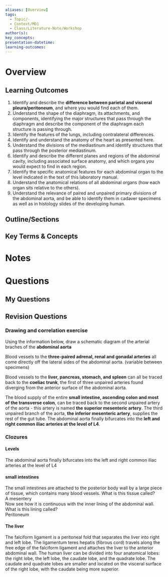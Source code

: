 ```yaml
---
aliases: [Overview]
tags:
  - Topic/-
  - Context/MD1
  - Class/Literature-Note/Workshop
author(s): 
key_concepts: 
presentation-datetime: 
learning-outcomes:
---
```



# Overview
## Learning Outcomes
1. Identify and describe the **difference between parietal and visceral pleura/peritoneum**, and where you would find each of them.
2. Understand the shape of the diaphragm, its attachments, and components, identifying the major structures that pass through the diaphragm and describe the component of the diaphragm each structure is passing through.
3. Identify the features of the lungs, including contralateral differences.
4. Identify and understand the anatomy of the heart as presented here.
5. Understand the divisions of the mediastinum and identify structures that pass through the posterior mediastinum.
6. Identify and describe the different planes and regions of the abdominal cavity, including associated surface anatomy, and which organs you would expect to find in each region.
7. Identify the specific anatomical features for each abdominal organ to the level indicated in the text of this laboratory manual.
8. Understand the anatomical relations of all abdominal organs (how each organ sits relative to the others).
9. Understand the relevance of paired and unpaired primary divisions of the abdominal aorta, and be able to identify them in cadaver specimens as well as in histology slides of the developing human.
## Outline/Sections

## Key Terms & Concepts


# Notes


# Questions

## My Questions
## Revision Questions

### Drawing and correlation exercise
Using the information below, draw a schematic diagram of the arterial braches of the **abdominal aorta**

Blood vessels to the **three-paired adrenal, renal and gonadal arteries** all come directly off the lateral sides of the abdominal aorta. (variable between specimens)

Blood vessels to the **liver, pancreas, stomach, and spleen** can all be traced back to the **coeliac trunk**, the first of three unpaired arteries found diverging from the anterior surface of the abdominal aorta.

The blood supply of the entire **small intestine, ascending colon and most of the transverse colon**, can be traced back to the second unpaired artery of the aorta - this artery is named **the superior mesenteric artery**. The third unpaired branch of the aorta, **the inferior mesenteric artery**, supplies the rest of the gut tube. The abdominal aorta finally bifurcates into the **left and right common iliac arteries at the level of L4**.

### Clozures
#### Levels
The abdominal aorta finally bifurcates into the left and right common iliac arteries at the level of L4

#### small intestines
The small intestines are attached to the posterior body wall by a large piece of  tissue, which contains many blood vessels. What is this tissue called?  
A mesentery  
Now see how it is continuous with the inner lining of the abdominal wall. What is this lining called?  
Peritoneum

#### The liver
The falciform ligament is a peritoneal fold that separates the liver into right and left lobe.
The ligamentum teres hepatis (fibrous cord) travels along the free edge of the falciform ligament and attaches the liver to the anterior abdominal wall. 
The human liver can be divided into four anatomical lobes: the right lobe, the left lobe, the caudate lobe, and the quadrate lobe. The caudate and quadrate lobes are smaller and located on the visceral surface of the right lobe, with the caudate being more superior.



